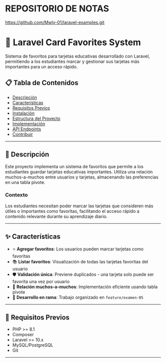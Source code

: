 # REPOSITORIO DE NOTAS 

https://github.com/Mwly-01/laravel-examples.git

# 🎴 Laravel Card Favorites System

Sistema de favoritos para tarjetas educativas desarrollado con Laravel, permitiendo a los estudiantes marcar y gestionar sus tarjetas más importantes para un acceso rápido.

## 📋 Tabla de Contenidos

- [Descripción](#descripción)
- [Características](#características)
- [Requisitos Previos](#requisitos-previos)
- [Instalación](#instalación)
- [Estructura del Proyecto](#estructura-del-proyecto)
- [Implementación](#implementación)
- [API Endpoints](#api-endpoints)
- [Contribuir](#contribuir)

---

## 📖 Descripción

Este proyecto implementa un sistema de favoritos que permite a los estudiantes guardar tarjetas educativas importantes. Utiliza una relación muchos-a-muchos entre usuarios y tarjetas, almacenando las preferencias en una tabla pivote.

### Contexto

Los estudiantes necesitan poder marcar las tarjetas que consideren más útiles o importantes como favoritas, facilitando el acceso rápido a contenido relevante durante su aprendizaje diario.

---

## ✨ Características

- ⭐ **Agregar favoritos**: Los usuarios pueden marcar tarjetas como favoritas
- 📚 **Listar favoritos**: Visualización de todas las tarjetas favoritas del usuario
- 🛡️ **Validación única**: Previene duplicados - una tarjeta solo puede ser favorita una vez por usuario
- 🔗 **Relación muchos-a-muchos**: Implementación eficiente usando tabla pivote
- 🌿 **Desarrollo en rama**: Trabajo organizado en `feature/examen-05`

---

## 🔧 Requisitos Previos

- PHP >= 8.1
- Composer
- Laravel >= 10.x
- MySQL/PostgreSQL
- Git

---
